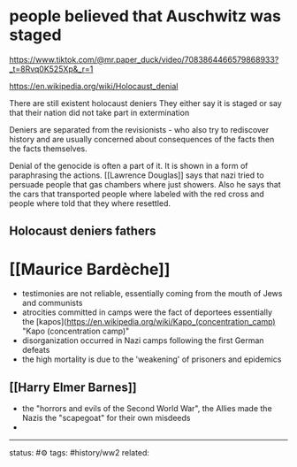 # people believed that Auschwitz was staged

https://www.tiktok.com/@mr.paper_duck/video/7083864466579868933?_t=8Rvq0K525Xp&_r=1

https://en.wikipedia.org/wiki/Holocaust_denial

There are still existent holocaust deniers
They either say it is staged or say that their nation did not take part in extermination

Deniers are separated from the revisionists - who also try to rediscover history and are usually concerned about consequences of the facts then the facts themselves.

Denial of the genocide is often a part of it. It is shown in a form of paraphrasing the actions. 
[[Lawrence Douglas]] says that nazi tried to persuade people that gas chambers where just showers.
Also he says that the cars that transported people where labeled with the red cross and people where told that they where resettled.

## Holocaust deniers fathers

# [[Maurice Bardèche]]
 - testimonies are not reliable, essentially coming from the mouth of Jews and communists
 - atrocities committed in camps were the fact of deportees essentially the [kapos](https://en.wikipedia.org/wiki/Kapo_(concentration_camp) "Kapo (concentration camp)"
 - disorganization occurred in Nazi camps following the first German defeats
 - the high mortality is due to the 'weakening' of prisoners and epidemics

## [[Harry Elmer Barnes]]
 - the "horrors and evils of the Second World War", the Allies made the Nazis the "scapegoat" for their own misdeeds
 - 



---
status: #⚙️ 
tags: #history/ww2 
related: 